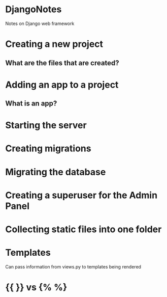 # DjangoNotes
Notes on Django web framework

# Creating a new project

## What are the files that are created?

# Adding an app to a project

## What is an app?

# Starting the server

# Creating migrations

# Migrating the database

# Creating a superuser for the Admin Panel

# Collecting static files into one folder

# Templates
Can pass information from views.py to templates being rendered

# {{ }} vs {% %}
